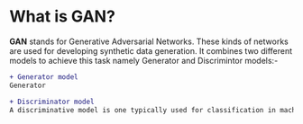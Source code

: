 # What is GAN?
**GAN** stands for Generative Adversarial Networks. These kinds of networks are used for developing synthetic data generation. It combines two different models to achieve this task namely Generator and Discrimintor models:- 
```diff
+ Generator model
Generator

+ Discriminator model
A discriminative model is one typically used for classification in machine learning. They learn how to distinguish between classes and are often called classifiers. These take a set of features X, such as having a wet nose or whether it purrs and from these features determine a category why of whether the image is of a dog or a cat. In other words, they try to model the probability of class Y given a set of features X as having a wet nose, but it doesn't purr, so it's probably a dog.
```
